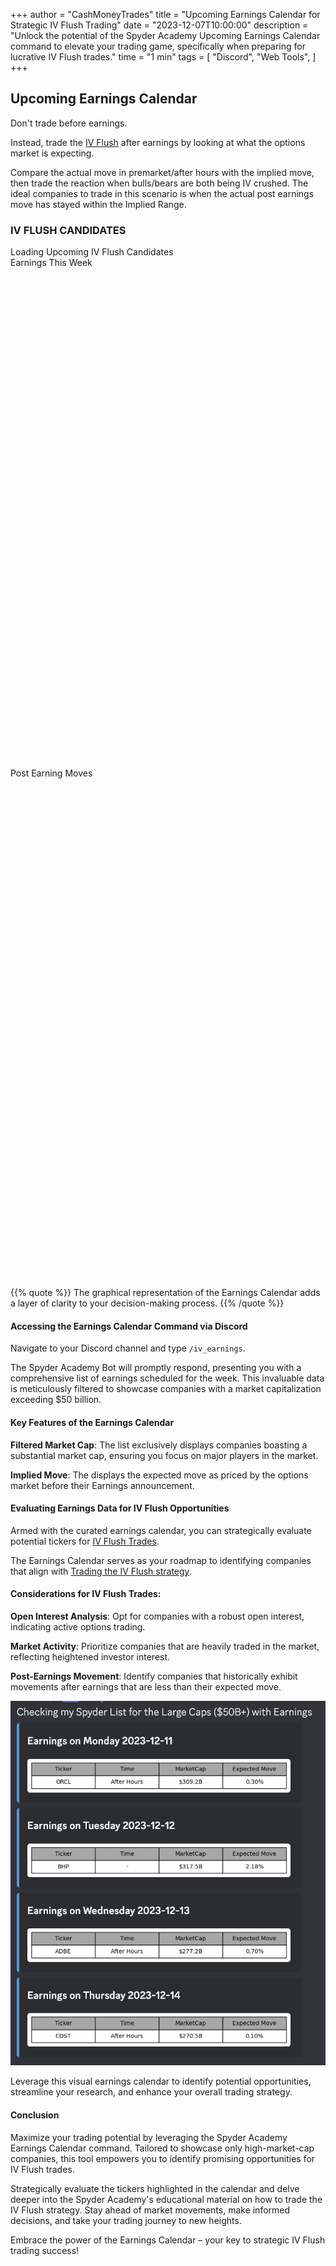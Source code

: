 +++
author = "CashMoneyTrades"
title = "Upcoming Earnings Calendar for Strategic IV Flush Trading"
date = "2023-12-07T10:00:00"
description = "Unlock the potential of the Spyder Academy Upcoming Earnings Calendar command to elevate your trading game, specifically when preparing for lucrative IV Flush trades."
time = "1 min"
tags = [
   "Discord",
   "Web Tools",
]
+++


## Upcoming Earnings Calendar

Don't trade before earnings.  

Instead, trade the [IV Flush](/education/how-to-trade-the-iv-flush-strategy/) after earnings by looking at what the options market is expecting. 

Compare the actual move in premarket/after hours with the implied move, then trade the reaction when bulls/bears are both being IV crushed.  The ideal companies to trade in this scenario is when the actual post earnings move has stayed within the Implied Range.

### IV FLUSH CANDIDATES

<div class="container p-0 m-0 fs-6">
   <div class="row" id="ivflushCalendar">
      <div class="card shadow p-5">
       Loading Upcoming IV Flush Candidates
       </div>
   </div>
</div>

<div class="container p-0 m-0 fs-6">
   <div class="col-12 justify-content-center">
      <div class="row">
         <div class="my-3 col-lg-6 col-sm-12 pr-3" >
         <div class="card shadow" style="border-radius: 15px">
            <div class="card-title bg-success text-white fw-bold p-3" style="border-radius:10px 10px 0px 0px">Earnings This Week</div>
            <div id="WL_Earnings" class="stock_tweets" style="height: 800px; overflow-y: scroll;">
            </div>
         </div>
         </div>
         <div class="my-3 col-lg-6 col-sm-12 pr-3">
         <div class="card shadow" style="border-radius: 15px">
            <div class="card-title bg-primary text-white fw-bold p-3" style="border-radius:10px 10px 0px 0px">Post Earning Moves</div>
            <div id="WL_IVFlush" class="stock_tweets" style="height: 800px; overflow-y: scroll;">
            </div>
         </div>
         </div>
      </div>
   </div>
</div>

<script type="text/javascript" src="https://s3.tradingview.com/tv.js"></script>
<script>
   $(document).ready(function() {
      userTrades = new Trades();
      userTrades.fetchEarningsCalendar();
   });
</script>

{{% quote %}}
   The graphical representation of the Earnings Calendar adds a layer of clarity to your decision-making process.
{{% /quote %}}

#### Accessing the Earnings Calendar Command via Discord
Navigate to your Discord channel and type `/iv_earnings`. 

The Spyder Academy Bot will promptly respond, presenting you with a comprehensive list of earnings scheduled for the week. This invaluable data is meticulously filtered to showcase companies with a market capitalization exceeding $50 billion.

#### Key Features of the Earnings Calendar
**Filtered Market Cap**: The list exclusively displays companies boasting a substantial market cap, ensuring you focus on major players in the market.

**Implied Move**: The displays the expected move as priced by the options market before their Earnings announcement.

#### Evaluating Earnings Data for IV Flush Opportunities
Armed with the curated earnings calendar, you can strategically evaluate potential tickers for [IV Flush Trades](/education/how-to-trade-the-iv-flush-strategy/). 

The Earnings Calendar serves as your roadmap to identifying companies that align with [Trading the IV Flush strategy](/education/how-to-trade-the-iv-flush-strategy/).

#### Considerations for IV Flush Trades:
**Open Interest Analysis**: Opt for companies with a robust open interest, indicating active options trading.

**Market Activity**: Prioritize companies that are heavily traded in the market, reflecting heightened investor interest.

**Post-Earnings Movement**: Identify companies that historically exhibit movements after earnings that are less than their expected move.

![Earnings Calendar](images/earnings.png)

Leverage this visual earnings calendar to identify potential opportunities, streamline your research, and enhance your overall trading strategy.

#### Conclusion
Maximize your trading potential by leveraging the Spyder Academy Earnings Calendar command. Tailored to showcase only high-market-cap companies, this tool empowers you to identify promising opportunities for IV Flush trades.

Strategically evaluate the tickers highlighted in the calendar and delve deeper into the Spyder Academy's educational material on how to trade the IV Flush strategy. Stay ahead of market movements, make informed decisions, and take your trading journey to new heights.

Embrace the power of the Earnings Calendar – your key to strategic IV Flush trading success!
